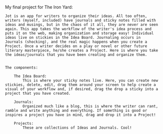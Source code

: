 My final project for The Iron Yard:

	Jot is an app for writers to organize their ideas. All too often, writers (myself, included) have journals and sticky notes filled with ideas and musings, but in the chaos of it all, they are never are seen again. This app takes the workflow of the writer's idea process and puts it on the web, making organization and storage easy! Individual ideas live on stickies in the Idea Board. Journaling occurs in Journals (shocking), and the real magic happens when you create a Project. Once a writer decides on a play or novel or other future literary masterpiece, he/she creates a Project. Here is where you take the ideas/journals that you have been creating and organize them.


	The components:

		The Idea Board:
			This is where your sticky notes live. Here, you can create new stickies, delete, edit, drag them around your screen to help create a visual of your workflow and, if desired, drag the drop a sticky into a project that you have created. 

		Journals:
			Organized much like a blog, this is where the writer can rant, ramble and write anything and everything. If something is good or inspires a project you have in mind, drag and drop it into a Project!

		Projects:
			These are collections of Ideas and Journals. Cool!

		